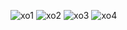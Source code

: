 ![xo1](https://github.com/Farahsaiza/XO-game/assets/147113092/365ef4be-2edd-4bda-a3ae-ead3b0af2ac7)
![xo2](https://github.com/Farahsaiza/XO-game/assets/147113092/0429cb5e-68a8-4651-8122-f7ba3da1dfdf)
![xo3](https://github.com/Farahsaiza/XO-game/assets/147113092/75fedb49-df26-46f9-b162-46ed188d6681)
![xo4](https://github.com/Farahsaiza/XO-game/assets/147113092/50019267-a52c-48bd-8199-ce4e4be751a5)
